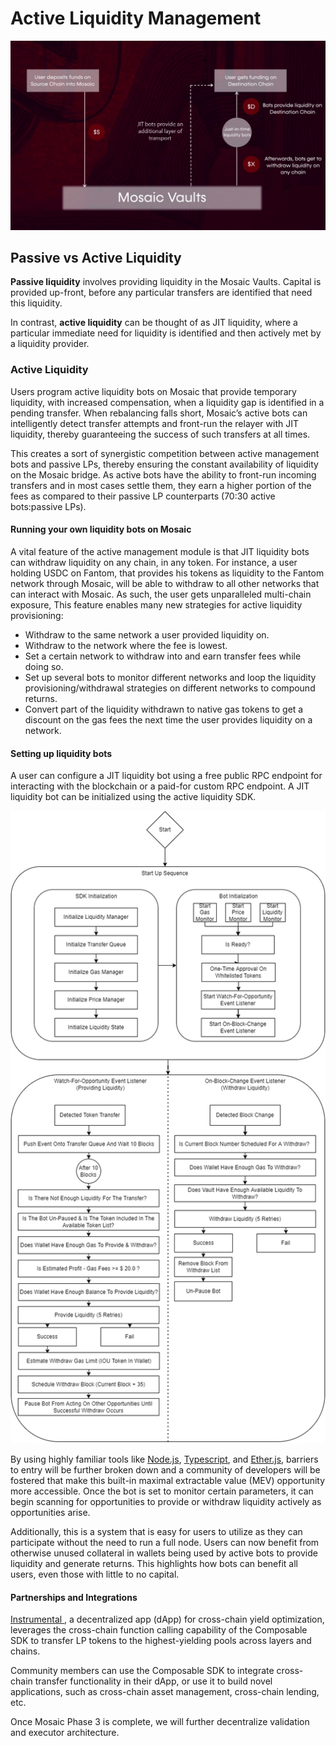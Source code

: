 # Active Liquidity Management


![active_liquidity_management](./active-liquidity-management.png)


## Passive vs Active Liquidity

**Passive liquidity** involves providing liquidity in the Mosaic Vaults. Capital is provided up-front, before any particular transfers are identified that need this liquidity. 

In contrast, **active liquidity** can be thought of as JIT liquidity, where a particular immediate need for liquidity is identified and then actively met by a liquidity provider.


### Active Liquidity

Users program active liquidity bots on Mosaic that provide temporary liquidity, with increased compensation, when a liquidity gap is identified in a pending transfer. When rebalancing falls short, Mosaic’s active bots can intelligently detect transfer attempts and front-run the relayer with JIT liquidity, thereby guaranteeing the success of such transfers at all times.

This creates a sort of synergistic competition between active management bots and passive LPs, thereby ensuring the constant availability of liquidity on the Mosaic bridge. As active bots have the ability to front-run incoming transfers and in most cases settle them, they earn a higher portion of the fees as compared to their passive LP counterparts (70:30 active bots:passive LPs). 


#### Running your own liquidity bots on Mosaic 

A vital feature of the active management module is that JIT liquidity bots can withdraw liquidity on any chain, in any token. For instance, a user holding USDC on Fantom, that provides his tokens as liquidity to the Fantom network through Mosaic, will be able to withdraw to all other networks that can interact with Mosaic. As such, the user gets unparalleled multi-chain exposure, This feature enables many new strategies for active liquidity provisioning:

* Withdraw to the same network a user provided liquidity on.
* Withdraw to the network where the fee is lowest.
* Set a certain network to withdraw into and earn transfer fees while doing so.
* Set up several bots to monitor different networks and loop the liquidity provisioning/withdrawal strategies on different networks to compound returns.
* Convert part of the liquidity withdrawn to native gas tokens to get a discount on the gas fees the next time the user provides liquidity on a network.

#### Setting up liquidity bots 

A user can configure a JIT liquidity bot using a free public RPC endpoint for interacting with the blockchain or a paid-for custom RPC endpoint. A JIT liquidity bot can be initialized using the active liquidity SDK. 


![liquidity-bot-sequence-diagram](./liquidity-bot-sequence-diagram.png)


By using highly familiar tools like [Node.js](https://nodejs.org/), [Typescript](https://www.typescriptlang.org/), and [Ether.js](https://docs.ethers.io/v5/), barriers to entry will be further broken down and a community of developers will be fostered that make this built-in maximal extractable value (MEV) opportunity more accessible. Once the bot is set to monitor certain parameters, it can begin scanning for opportunities to provide or withdraw liquidity actively as opportunities arise.

Additionally, this is a system that is easy for users to utilize as they can participate without the need to run a full node. Users can now benefit from otherwise unused collateral in wallets being used by active bots to provide liquidity and generate returns. This highlights how bots can benefit all users, even those with little to no capital.

#### Partnerships and Integrations

[Instrumental ](https://www.instrumental.finance), a decentralized app (dApp) for cross-chain yield optimization, leverages the cross-chain function calling capability of the Composable SDK to transfer LP tokens to the highest-yielding pools across layers and chains.  

Community members can use the Composable SDK to integrate cross-chain transfer functionality in their dApp, or use it to build novel applications, such as cross-chain asset management, cross-chain lending, etc. 

Once Mosaic Phase 3 is complete, we will further decentralize validation and executor architecture.
